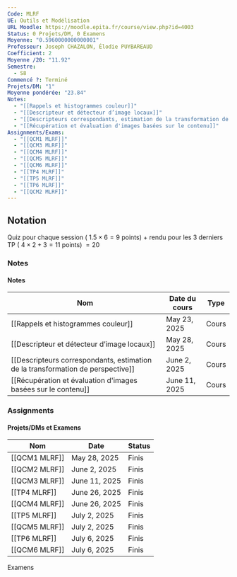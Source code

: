 ```yaml
---
Code: MLRF
UE: Outils et Modélisation
URL Moodle: https://moodle.epita.fr/course/view.php?id=4003
Status: 0 Projets/DM, 0 Examens
Moyenne: "0.5960000000000001"
Professeur: Joseph CHAZALON, Élodie PUYBAREAUD
Coefficient: 2
Moyenne /20: "11.92"
Semestre:
  - S8
Commencé ?: Terminé
Projets/DM: "1"
Moyenne pondérée: "23.84"
Notes:
  - "[[Rappels et histogrammes couleur]]"
  - "[[Descripteur et détecteur d’image locaux]]"
  - "[[Descripteurs correspondants, estimation de la transformation de perspective]]"
  - "[[Récupération et évaluation d'images basées sur le contenu]]"
Assignments/Exams:
  - "[[QCM1 MLRF]]"
  - "[[QCM3 MLRF]]"
  - "[[QCM4 MLRF]]"
  - "[[QCM5 MLRF]]"
  - "[[QCM6 MLRF]]"
  - "[[TP4 MLRF]]"
  - "[[TP5 MLRF]]"
  - "[[TP6 MLRF]]"
  - "[[QCM2 MLRF]]"
---
```

## Notation
Quiz pour chaque session ( $1.5\times6=9$ points) + rendu pour les 3 derniers TP ( $4\times2+3=11$ points) $=20$
  
### Notes
#### Notes
|Nom|Date du cours|Type|
|---|---|---|
|[[Rappels et histogrammes couleur]]|May 23, 2025|Cours|
|[[Descripteur et détecteur d’image locaux]]|May 28, 2025|Cours|
|[[Descripteurs correspondants, estimation de la transformation de perspective]]|June 2, 2025|Cours|
|[[Récupération et évaluation d'images basées sur le contenu]]|June 11, 2025|Cours|
  
  
### Assignments
#### Projets/DMs et Examens
|Nom|Date|Status|
|---|---|---|
|[[QCM1 MLRF]]|May 28, 2025|Finis|
|[[QCM2 MLRF]]|June 2, 2025|Finis|
|[[QCM3 MLRF]]|June 11, 2025|Finis|
|[[TP4 MLRF]]|June 26, 2025|Finis|
|[[QCM4 MLRF]]|June 26, 2025|Finis|
|[[TP5 MLRF]]|July 2, 2025|Finis|
|[[QCM5 MLRF]]|July 2, 2025|Finis|
|[[TP6 MLRF]]|July 6, 2025|Finis|
|[[QCM6 MLRF]]|July 6, 2025|Finis|
  
  
Examens